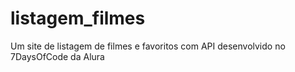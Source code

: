 # listagem_filmes
Um site de listagem de filmes e favoritos com API desenvolvido no 7DaysOfCode da Alura
